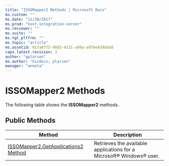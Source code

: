 ```yaml
---
title: "ISSOMapper2 Methods | Microsoft Docs"
ms.custom: ""
ms.date: "11/30/2017"
ms.prod: "host-integration-server"
ms.reviewer: ""
ms.suite: ""
ms.tgt_pltfrm: ""
ms.topic: "article"
ms.assetid: 01fa0775-9683-4131-a99a-e976e439dda8
caps.latest.revision: 3
author: "gplarsen"
ms.author: "hisdocs; plarsen"
manager: "anneta"
---
```

# ISSOMapper2 Methods
The following table shows the **ISSOMapper2** methods.  
  
## Public Methods  
  
|Method|Description|  
|------------|-----------------|  
|[ISSOMapper2.GetApplications2 Method](../esso/issomapper2-getapplications2-method.md)|Retrieves the available applications for a Microsoft® Windows® user.|